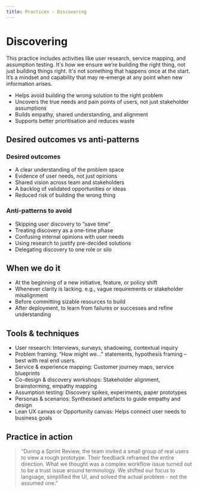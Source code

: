 ```yaml
---
title: Practices - Discovering
---
```


# Discovering
This practice includes activities like user research, service mapping, and assumption testing. It's how we ensure we’re building the right thing, not just building things right.
It's not something that happens once at the start. It’s a mindset and capability that may re-emerge at any point when new information arises.
- Helps avoid building the wrong solution to the right problem 
- Uncovers the true needs and pain points of users, not just stakeholder assumptions 
- Builds empathy, shared understanding, and alignment 
- Supports better prioritisation and reduces waste 

## Desired outcomes vs anti-patterns 
### Desired outcomes 
- A clear understanding of the problem space 
- Evidence of user needs, not just opinions 
- Shared vision across team and stakeholders 
- A backlog of validated opportunities or ideas 
- Reduced risk of building the wrong thing 
### Anti-patterns to avoid 
- Skipping user discovery to “save time” 
- Treating discovery as a one-time phase 
- Confusing internal opinions with user needs 
- Using research to justify pre-decided solutions 
- Delegating discovery to one role or silo 

## When we do it 
- At the beginning of a new initiative, feature, or policy shift 
- Whenever clarity is lacking. e.g., vague requirements or stakeholder misalignment 
- Before committing sizable resources to build 
- After deployment, to learn from failures or successes and refine understanding 

## Tools & techniques 
- User research: Interviews, surveys, shadowing, contextual inquiry 
- Problem framing: “How might we…” statements, hypothesis framing – best with real end users. 
- Service & experience mapping: Customer journey maps, service blueprints 
- Co-design & discovery workshops:  Stakeholder alignment, brainstorming, empathy mapping 
- Assumption testing: Discovery spikes, experiments, paper prototypes 
- Personas & scenarios: Synthesised artefacts to guide empathy and design 
- Lean UX canvas or Opportunity canvas: Helps connect user needs to business goals 

## Practice in action 
> “During a Sprint Review, the team invited a small group of real users to view a rough prototype. Their feedback reframed the entire direction. What we thought was a complex workflow issue turned out to be a trust issue around terminology. We shifted our focus to language, simplified the UI, and solved the actual problem - not the assumed one.” 
